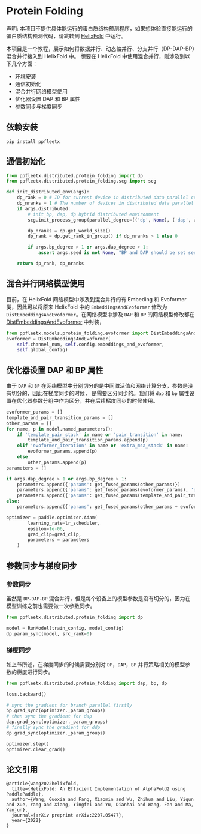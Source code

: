# Protein Folding

声明: 本项目不提供具体能运行的蛋白质结构预测程序，如果想体验直接能运行的蛋白质结构预测代码，请跳转到
[HelixFold](https://github.com/PaddlePaddle/PaddleHelix/tree/dev/apps/protein_folding/helixfold) 中运行。


本项目是一个教程，展示如何将数据并行、动态轴并行、分支并行（DP-DAP-BP）混合并行接入到 HelixFold 中。
想要在 HelixFold 中使用混合并行，则涉及到以下几个方面：

* 环境安装
* 通信初始化
* 混合并行网络模型使用
* 优化器设置 DAP 和 BP 属性
* 参数同步与梯度同步

## 依赖安装
```shell
pip install ppfleetx
```

## 通信初始化

```python
from ppfleetx.distributed.protein_folding import dp
from ppfleetx.distributed.protein_folding.scg import scg

def init_distributed_env(args):
    dp_rank = 0 # ID for current device in distributed data parallel collective communication group
    dp_nranks = 1 # The number of devices in distributed data parallel collective communication group
    if args.distributed:
        # init bp, dap, dp hybrid distributed environment
        scg.init_process_group(parallel_degree=[('dp', None), ('dap', args.dap_degree), ('bp', args.bp_degree)])

        dp_nranks = dp.get_world_size()
        dp_rank = dp.get_rank_in_group() if dp_nranks > 1 else 0

        if args.bp_degree > 1 or args.dap_degree > 1:
            assert args.seed is not None, "BP and DAP should be set seed!"

    return dp_rank, dp_nranks
```

## 混合并行网络模型使用

目前，在 HelixFold 网络模型中涉及到混合并行的有 Embeding 和 Evoformer 类，因此可以将原来 HelixFold 中的 `EmbeddingsAndEvoformer`
修改为 `DistEmbeddingsAndEvoformer`。在网络模型中涉及 `DAP` 和 `BP` 的网络模型修改都在 [DistEmbeddingsAndEvoformer](../../ppfleetx/models/protein_folding/evoformer.py) 中封装，

```python
from ppfleetx.models.protein_folding.evoformer import DistEmbeddingsAndEvoformer 
evoformer = DistEmbeddingsAndEvoformer(
    self.channel_num, self.config.embeddings_and_evoformer,
    self.global_config)
```

## 优化器设置 DAP 和 BP 属性

由于 `DAP` 和 `BP` 在网络模型中分别切分的是中间激活值和网络计算分支，参数是没有切分的，因此在梯度同步的时候，
是需要区分同步的。我们将 `dap` 和 `bp` 属性设置在优化器参数分组中作为区分，并在后续梯度同步的时候使用。

```python
evoformer_params = []
template_and_pair_transition_params = []
other_params = []
for name, p in model.named_parameters():
    if 'template_pair_stack' in name or 'pair_transition' in name:
        template_and_pair_transition_params.append(p)
    elif 'evoformer_iteration' in name or 'extra_msa_stack' in name:
        evoformer_params.append(p)
    else:
        other_params.append(p)
parameters = []

if args.dap_degree > 1 or args.bp_degree > 1:
    parameters.append({'params': get_fused_params(other_params)})
    parameters.append({'params': get_fused_params(evoformer_params), 'dap': True, 'bp': True})
    parameters.append({'params': get_fused_params(template_and_pair_transition_params), 'dap': True})
else:
    parameters.append({'params': get_fused_params(other_params + evoformer_params + template_and_pair_transition_params)})

optimizer = paddle.optimizer.Adam(
        learning_rate=lr_scheduler, 
        epsilon=1e-06,
        grad_clip=grad_clip,
        parameters = parameters
    )
```

## 参数同步与梯度同步

### 参数同步

虽然是 `DP-DAP-BP` 混合并行，但是每个设备上的模型参数是没有切分的，因为在模型训练之前也需要做一次参数同步。

```python
from ppfleetx.distributed.protein_folding import dp

model = RunModel(train_config, model_config)
dp.param_sync(model, src_rank=0)
```

### 梯度同步

如上节所述，在梯度同步的时候需要分别对 `DP`，`DAP`，`BP` 并行策略相关的模型参数的梯度进行同步。

```python
from ppfleetx.distributed.protein_folding import dap, bp, dp

loss.backward()

# sync the gradient for branch parallel firstly
bp.grad_sync(optimizer._param_groups)
# then sync the gradient for dap
dap.grad_sync(optimizer._param_groups)
# finally sync the gradient for ddp
dp.grad_sync(optimizer._param_groups)

optimizer.step()
optimizer.clear_grad()
```

## 论文引用
```
@article{wang2022helixfold,
  title={HelixFold: An Efficient Implementation of AlphaFold2 using PaddlePaddle},
  author={Wang, Guoxia and Fang, Xiaomin and Wu, Zhihua and Liu, Yiqun and Xue, Yang and Xiang, Yingfei and Yu, Dianhai and Wang, Fan and Ma, Yanjun},
  journal={arXiv preprint arXiv:2207.05477},
  year={2022}
}
```
